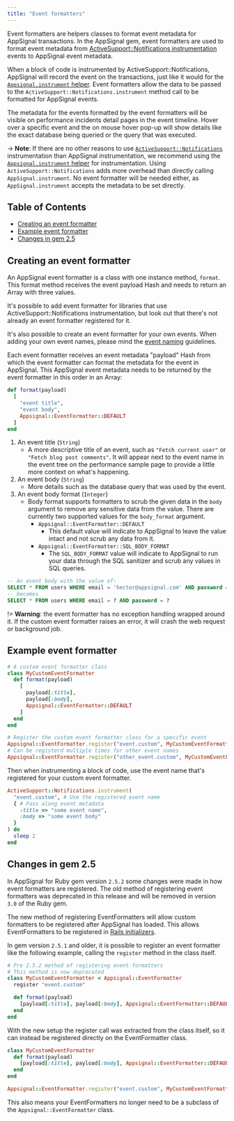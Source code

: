 ```yaml
---
title: "Event formatters"
---
```


Event formatters are helpers classes to format event metadata for AppSignal transactions. In the AppSignal gem, event formatters are used to format event metadata from [ActiveSupport::Notifications instrumentation][as_instrumentation] events to AppSignal event metadata.

When a block of code is instrumented by ActiveSupport::Notifications, AppSignal will record the event on the transactions, just like it would for the [`Appsignal.instrument` helper][instrument_helper]. Event formatters allow the data to be passed to the `ActiveSupport::Notifications.instrument` method call to be formatted for AppSignal events.

The metadata for the events formatted by the event formatters will be visible on performance incidents detail pages in the event timeline. Hover over a specific event and the on mouse hover pop-up will show details like the exact database being queried or the query that was executed.

-> **Note**: If there are no other reasons to use [`ActiveSupport::Notifications`][as_instrumentation] instrumentation than AppSignal instrumentation, we recommend using the [`Appsignal.instrument` helper][instrument_helper] for instrumentation. Using `ActiveSupport::Notifications` adds more overhead than directly calling `AppSignal.instrument`. No event formatter will be needed either, as `AppSignal.instrument` accepts the metadata to be set directly.

## Table of Contents

- [Creating an event formatter](#creating-an-event-formatter)
- [Example event formatter](#example-event-formatter)
- [Changes in gem 2.5](#changes-in-gem-2-5)

## Creating an event formatter

An AppSignal event formatter is a class with one instance method, `format`. This format method receives the event payload Hash and needs to return an Array with three values.

It's possible to add event formatter for libraries that use ActiveSupport::Notifications instrumentation, but look out that there's not already an event formatter registered for it.

It's also possible to create an event formatter for your own events. When adding your own event names, please mind the [event naming](/api/event-names.html) guidelines.

Each event formatter receives an event metadata "payload" Hash from which the event formatter can format the metadata for the event in AppSignal. This AppSignal event metadata needs to be returned by the event formatter in this order in an Array:

```ruby
def format(payload)
  [
    "event title",
    "event body",
    Appsignal::EventFormatter::DEFAULT
  ]
end
```

1. An event title (`String`)
   - A more descriptive title of an event, such as `"Fetch current user"` or `"Fetch blog post comments"`. It will appear next to the event name in the event tree on the performance sample page to provide a little more context on what's happening.
2. An event body (`String`)
   - More details such as the database query that was used by the event.
3. An event body format (`Integer`)
   - Body format supports formatters to scrub the given data in the `body` argument to remove any sensitive data from the value. There are currently two supported values for the `body_format` argument.
      - `Appsignal::EventFormatter::DEFAULT`
          - This default value will indicate to AppSignal to leave the value intact and not scrub any data from it.
      - `Appsignal::EventFormatter::SQL_BODY_FORMAT`
          - The `SQL_BODY_FORMAT` value will indicate to AppSignal to run your data through the SQL sanitizer and scrub any values in SQL queries.

```sql
-- An event body with the value of:
SELECT * FROM users WHERE email = 'hector@appsignal.com' AND password = 'iamabot'
-- becomes
SELECT * FROM users WHERE email = ? AND password = ?
```

!> __Warning__: the event formatter has no exception handling wrapped around it. If the custom event formatter raises an error, it will crash the web request or background job.

## Example event formatter

```ruby
# A custom event formatter class
class MyCustomEventFormatter
  def format(payload)
    [
      payload[:title],
      payload[:body],
      Appsignal::EventFormatter::DEFAULT
    ]
  end
end

# Register the custom event formatter class for a specific event
Appsignal::EventFormatter.register("event.custom", MyCustomEventFormatter)
# Can be registerd multiple times for other event names
Appsignal::EventFormatter.register("other_event.custom", MyCustomEventFormatter)
```

Then when instrumenting a block of code, use the event name that's registered for your custom event formatter.

```ruby
ActiveSupport::Notifications.instrument(
  "event.custom", # Use the registered event name
  { # Pass along event metadata
    :title => "some event name",
    :body => "some event body"
  }
) do
  sleep 2
end
```

## Changes in gem 2.5

In AppSignal for Ruby gem version `2.5.2` some changes were made in how event formatters are registered. The old method of registering event formatters was deprecated in this release and will be removed in version `3.0` of the Ruby gem.

The new method of registering EventFormatters will allow custom formatters to be registered after AppSignal has loaded. This allows EventFormatters to be registered in [Rails initializers](http://guides.rubyonrails.org/configuring.html#using-initializer-files).

In gem version `2.5.1` and older, it is possible to register an event formatter like the following example, calling the `register` method in the class itself.

```ruby
# Pre 2.5.2 method of registering event formatters
# This method is now deprecated
class MyCustomEventFormatter < Appsignal::EventFormatter
  register "event.custom"

  def format(payload)
    [payload[:title], payload[:body], Appsignal::EventFormatter::DEFAULT]
  end
end
```

With the new setup the register call was extracted from the class itself, so it can instead be registered directly on the EventFormatter class.

```ruby
class MyCustomEventFormatter
  def format(payload)
    [payload[:title], payload[:body], Appsignal::EventFormatter::DEFAULT]
  end
end

Appsignal::EventFormatter.register("event.custom", MyCustomEventFormatter)
```

This also means your EventFormatters no longer need to be a subclass of the `Appsignal::EventFormatter` class.

[as_instrumentation]: http://localhost:4567/ruby/instrumentation/instrumentation.html#activesupport-notifications
[instrument_helper]: /ruby/instrumentation/instrumentation.html#appsignal-instrumentation-helpers
